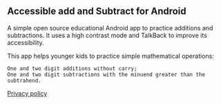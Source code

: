 ## Accessible add and Subtract for Android

A simple open source educational Android app to practice additions and subtractions. It uses a high contrast mode and TalkBack to improve its accessibility.

This app helps younger kids to practice simple mathematical operations:

    One and two digit additions without carry;
    One and two digit subtractions with the minuend greater than the subtrahend.

[Privacy policy](privacy_policy.html)
